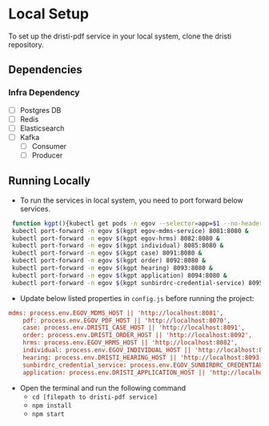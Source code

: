 # Local Setup

To set up the dristi-pdf service in your local system, clone the dristi repository.

## Dependencies

### Infra Dependency

- [ ] Postgres DB
- [ ] Redis
- [ ] Elasticsearch
- [ ] Kafka
  - [ ] Consumer
  - [ ] Producer

## Running Locally

- To run the services in local system, you need to port forward below services.

```bash
 function kgpt(){kubectl get pods -n egov --selector=app=$1 --no-headers=true | head -n1 | awk '{print $1}'}
 kubectl port-forward -n egov $(kgpt egov-mdms-service) 8081:8080 &
 kubectl port-forward -n egov $(kgpt egov-hrms) 8082:8080 &
 kubectl port-forward -n egov $(kgpt individual) 8085:8080 &
 kubectl port-forward -n egov $(kgpt case) 8091:8080 &
 kubectl port-forward -n egov $(kgpt order) 8092:8080 &
 kubectl port-forward -n egov $(kgpt hearing) 8093:8080 &
 kubectl port-forward -n egov $(kgpt application) 8094:8080 &
 kubectl port-forward -n egov $(kgpt sunbirdrc-credential-service) 8095:8080
``` 

- Update below listed properties in `config.js` before running the project:

```ini
mdms: process.env.EGOV_MDMS_HOST || 'http://localhost:8081',
    pdf: process.env.EGOV_PDF_HOST || 'http://localhost:8070',
    case: process.env.DRISTI_CASE_HOST || 'http://localhost:8091',
    order: process.env.DRISTI_ORDER_HOST || 'http://localhost:8092',
    hrms: process.env.EGOV_HRMS_HOST || 'http://localhost:8082',
    individual: process.env.EGOV_INDIVIDUAL_HOST || 'http://localhost:8085',
    hearing: process.env.DRISTI_HEARING_HOST || 'http://localhost:8093',
    sunbirdrc_credential_service: process.env.EGOV_SUNBIRDRC_CREDENTIAL_HOST || 'http://localhost:8095',
    application: process.env.DRISTI_APPLICATION_HOST || 'http://localhost:8094',
```
- Open the terminal and run the following command
    - `cd [filepath to dristi-pdf service]`
    - `npm install`
    - `npm start`
